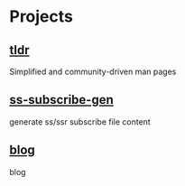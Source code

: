 # Projects

## [tldr](https://tldr.ooops.me)

Simplified and community-driven man pages

## [ss-subscribe-gen](https://ooops.me/ss-subscribe-gen/)

generate ss/ssr subscribe file content

## [blog](https://blog.ooops.me)

blog

